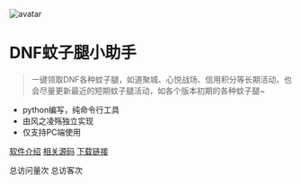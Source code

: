 ![avatar](https://s1.ax1x.com/2020/11/02/BrG0C4.jpg)

# DNF蚊子腿小助手

> 一键领取DNF各种蚊子腿，如道聚城、心悦战场、信用积分等长期活动，也会尽量更新最近的短期蚊子腿活动，如各个版本初期的各种蚊子腿~

- python编写，纯命令行工具
- 由风之凌殇独立实现
- 仅支持PC端使用

[软件介绍](#main)
[相关源码](https://github.com/fzls/djc_helper)
[下载链接](https://fzls.lanzous.com/s/djc-helper)

<span id="busuanzi_container_site_pv">总访问量<span id="busuanzi_value_site_pv"></span>次</span>
<span id="busuanzi_container_site_uv">总访客<span id="busuanzi_value_site_uv"></span>次</span>
